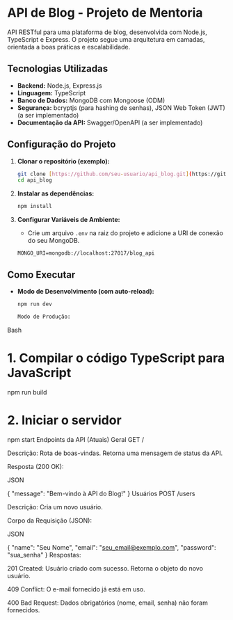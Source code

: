 # API de Blog - Projeto de Mentoria

API RESTful para uma plataforma de blog, desenvolvida com Node.js, TypeScript e Express. O projeto segue uma arquitetura em camadas, orientada a boas práticas e escalabilidade.

## Tecnologias Utilizadas

- **Backend:** Node.js, Express.js
- **Linguagem:** TypeScript
- **Banco de Dados:** MongoDB com Mongoose (ODM)
- **Segurança:** bcryptjs (para hashing de senhas), JSON Web Token (JWT) (a ser implementado)
- **Documentação da API:** Swagger/OpenAPI (a ser implementado)

## Configuração do Projeto

1.  **Clonar o repositório (exemplo):**
    ```bash
    git clone [https://github.com/seu-usuario/api_blog.git](https://github.com/seu-usuario/api_blog.git)
    cd api_blog
    ```

2.  **Instalar as dependências:**
    ```bash
    npm install
    ```

3.  **Configurar Variáveis de Ambiente:**
    * Crie um arquivo `.env` na raiz do projeto e adicione a URI de conexão do seu MongoDB.
    ```env
    MONGO_URI=mongodb://localhost:27017/blog_api
    ```

## Como Executar

- **Modo de Desenvolvimento (com auto-reload):**
  ```bash
  npm run dev

  Modo de Produção:

Bash

# 1. Compilar o código TypeScript para JavaScript
npm run build

# 2. Iniciar o servidor
npm start
Endpoints da API (Atuais)
Geral
GET /

Descrição: Rota de boas-vindas. Retorna uma mensagem de status da API.

Resposta (200 OK):

JSON

{
  "message": "Bem-vindo à API do Blog!"
}
Usuários
POST /users

Descrição: Cria um novo usuário.

Corpo da Requisição (JSON):

JSON

{
  "name": "Seu Nome",
  "email": "seu_email@exemplo.com",
  "password": "sua_senha"
}
Respostas:

201 Created: Usuário criado com sucesso. Retorna o objeto do novo usuário.

409 Conflict: O e-mail fornecido já está em uso.

400 Bad Request: Dados obrigatórios (nome, email, senha) não foram fornecidos.